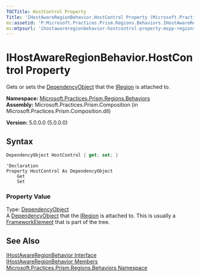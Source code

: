 ```yaml
---
TOCTitle: HostControl Property
Title: 'IHostAwareRegionBehavior.HostControl Property (Microsoft.Practices.Prism.Regions.Behaviors)'
ms:assetid: 'P:Microsoft.Practices.Prism.Regions.Behaviors.IHostAwareRegionBehavior.HostControl'
ms:mtpsurl: 'ihostawareregionbehavior-hostcontrol-property-mspp-regions-behaviors.md'
---
```


# IHostAwareRegionBehavior.HostControl Property

Gets or sets the [DependencyObject](http://msdn.microsoft.com/en-us/library/ms589309) that the [IRegion](/patterns-practices/reference/iregion-interface-mspp-regions) is attached to.

**Namespace:** [Microsoft.Practices.Prism.Regions.Behaviors](/patterns-practices/reference/mspp-regions-behaviors-namespace)  
**Assembly:** Microsoft.Practices.Prism.Composition (in Microsoft.Practices.Prism.Composition.dll)

**Version:** 5.0.0.0 (5.0.0.0)

## Syntax

```C#
DependencyObject HostControl { get; set; }
```

```VB
'Declaration
Property HostControl As DependencyObject
	Get
	Set
```

### Property Value

Type: [DependencyObject](http://msdn.microsoft.com/en-us/library/ms589309)  
A [DependencyObject](http://msdn.microsoft.com/en-us/library/ms589309) that the [IRegion](/patterns-practices/reference/iregion-interface-mspp-regions) is attached to. This is usually a [FrameworkElement](http://msdn.microsoft.com/en-us/library/ms602714) that is part of the tree.

## See Also

[IHostAwareRegionBehavior Interface](/patterns-practices/reference/ihostawareregionbehavior-interface-mspp-regions-behaviors)  
[IHostAwareRegionBehavior Members](/patterns-practices/reference/ihostawareregionbehavior-members-mspp-regions-behaviors)  
[Microsoft.Practices.Prism.Regions.Behaviors Namespace](/patterns-practices/reference/mspp-regions-behaviors-namespace)<br/>